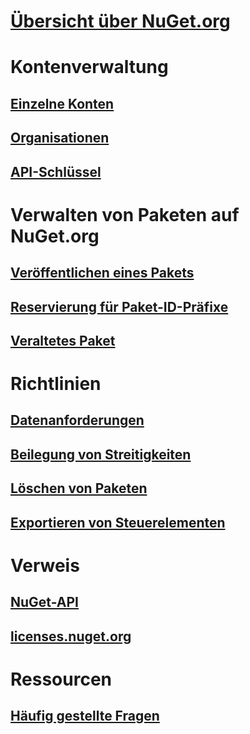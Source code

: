 # [Übersicht über NuGet.org](overview-nuget-org.md)
# Kontenverwaltung
## [Einzelne Konten](individual-accounts.md)
## [Organisationen](organizations-on-nuget-org.md)
## [API-Schlüssel](scoped-api-keys.md)
# Verwalten von Paketen auf NuGet.org
## [Veröffentlichen eines Pakets](publish-a-package.md)
## [Reservierung für Paket-ID-Präfixe](id-prefix-reservation.md)
## [Veraltetes Paket](deprecate-packages.md)
# Richtlinien
## [Datenanforderungen](policies/Data-requests.md)
## [Beilegung von Streitigkeiten](policies/dispute-resolution.md)
## [Löschen von Paketen](policies/deleting-packages.md)
## [Exportieren von Steuerelementen](policies/export-control.md)
# Verweis
## [NuGet-API](../api/overview.md)
## [licenses.nuget.org](licenses.nuget.org.md)
# Ressourcen
## [Häufig gestellte Fragen](nuget-org-faq.md)
